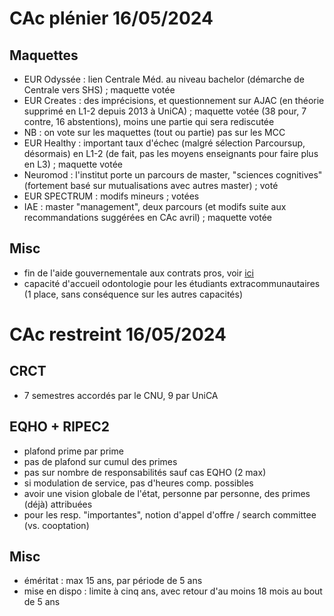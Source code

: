 # CAc plénier 16/05/2024

## Maquettes
- EUR Odyssée : lien Centrale Méd. au niveau bachelor (démarche de Centrale vers SHS) ; maquette votée 
- EUR Creates : des imprécisions, et questionnement sur AJAC (en théorie supprimé en L1-2 depuis 2013 à UniCA) ; maquette votée (38 pour, 7 contre, 16 abstentions), moins une partie qui sera rediscutée
- NB : on vote sur les maquettes (tout ou partie) pas sur les MCC
- EUR Healthy : important taux d'échec (malgré sélection Parcoursup, désormais) en L1-2 (de fait, pas les moyens enseignants pour faire plus en L3) ; maquette votée
- Neuromod : l'institut porte un parcours de master, "sciences cognitives" (fortement basé sur mutualisations avec autres master) ; voté
- EUR SPECTRUM : modifs mineurs ; votées
- IAE : master "management", deux parcours (et modifs suite aux recommandations suggérées en CAc avril) ; maquette votée

## Misc
- fin de l'aide gouvernementale aux contrats pros, voir [ici](https://www.opcoep.fr/actualites/fin-de-l-aide-financiere-a-l-embauche-pour-les-contrats-de-professionnalisation-au-1er-mai-2024)
- capacité d'accueil odontologie pour les étudiants extracommunautaires (1 place, sans conséquence sur les autres capacités)

# CAc restreint 16/05/2024

## CRCT
- 7 semestres accordés par le CNU, 9 par UniCA

## EQHO + RIPEC2
- plafond prime par prime
- pas de plafond sur cumul des primes
- pas sur nombre de responsabilités sauf cas EQHO (2 max)
- si modulation de service, pas d'heures comp. possibles
- avoir une vision globale de l'état, personne par personne, des primes (déjà) attribuées
- pour les resp. "importantes", notion d'appel d'offre / search committee (vs. cooptation)

## Misc
- éméritat : max 15 ans, par période de 5 ans
- mise en dispo : limite à cinq ans, avec retour d'au moins 18 mois au bout de 5 ans